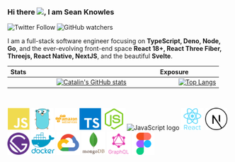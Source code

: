 ### Hi there <img src="https://raw.githubusercontent.com/MartinHeinz/MartinHeinz/master/wave.gif" width="30" />, I am Sean Knowles

![Twitter Follow](https://img.shields.io/twitter/follow/JuniorDEVed?style=social)  ![GitHub watchers](https://img.shields.io/github/watchers/JuniorDEVed/JuniorDEVed?style=social)

 I am a full-stack software engineer focusing on **TypeScript, Deno, Node, Go**, and the ever-evolving front-end space **React 18+, React Three Fiber, Threejs, React Native, NextJS**, and the beautiful **Svelte**.

|          Stats   |         Exposure                                                     |
|:-----------------------------|:-----------------------:|
| <img width=100 /> [![Catalin's GitHub stats](https://github-readme-stats.vercel.app/api?username=algoflows&theme=vue-dark)](https://github.com/anuraghazra/github-readme-stats)| <img width=100 /> [![Top Langs](https://github-readme-stats.vercel.app/api/top-langs/?username=algoflows&hide=java,html,css&theme=vue-dark)](https://github.com/anuraghazra/github-readme-stats) <br> |

<br>

<img width="50" height="50" src="https://github.com/devicons/devicon/blob/master/icons/javascript/javascript-plain.svg" alt="JavaScript logo" />  <img width="50" height="50" src="https://github.com/devicons/devicon/blob/master/icons/go/go-original.svg" alt="JavaScript logo" />
<img width="50" height="50" src="https://github.com/devicons/devicon/blob/master/icons/amazonwebservices/amazonwebservices-plain-wordmark.svg" alt="aws logo" /> 
<img width="50" height="50" src="https://github.com/devicons/devicon/blob/master/icons/typescript/typescript-plain.svg" alt="JavaScript logo" />  <img width="50" height="50" src="https://github.com/devicons/devicon/blob/master/icons/nodejs/nodejs-plain.svg" alt="JavaScript logo" />  <img width="50" height="50" src="https://deno.land/logo.svg" alt="JavaScript logo" />  <img width="50" height="50" src="https://github.com/devicons/devicon/blob/master/icons/react/react-original-wordmark.svg" alt="JavaScript logo" />   <img width="50" height="50" src="https://github.com/devicons/devicon/blob/master/icons/nextjs/nextjs-line.svg" alt="JavaScript logo" />  <img width="50" height="50" src="https://github.com/devicons/devicon/blob/master/icons/gatsby/gatsby-original.svg" alt="JavaScript logo" />  <img width="53" height="53" src="https://github.com/devicons/devicon/blob/master/icons/docker/docker-plain-wordmark.svg" alt="JavaScript logo" /> <img width="53" height="53" src="https://github.com/devicons/devicon/blob/master/icons/googlecloud/googlecloud-original.svg" alt="JavaScript logo" />  <img width="53" height="53" src="https://github.com/devicons/devicon/blob/master/icons/mongodb/mongodb-original-wordmark.svg" alt="JavaScript logo" />  <img width="53" height="53" src="https://github.com/devicons/devicon/blob/master/icons/graphql/graphql-plain-wordmark.svg" alt="JavaScript logo" /> <img width="50" height="50" src="https://github.com/devicons/devicon/blob/master/icons/figma/figma-original.svg" alt="JavaScript logo" />






<!--
**freshlyDEVed/FreshlyDEVed** is a ✨ _special_ ✨ repository because its `README.md` (this file) appears on your GitHub profile.

Here are some ideas to get you started:

- 🔭 I’m currently working on ...
- 🌱 I’m currently learning ...
- 👯 I’m looking to collaborate on ...
- 🤔 I’m looking for help with ...
- 💬 Ask me about ...
- 📫 How to reach me: ...
- 😄 Pronouns: ...
- ⚡ Fun fact: ...
-->
